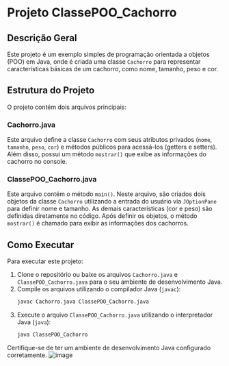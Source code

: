 # Projeto ClassePOO_Cachorro

## Descrição Geral

Este projeto é um exemplo simples de programação orientada a objetos (POO) em Java, onde é criada uma classe `Cachorro` para representar características básicas de um cachorro, como nome, tamanho, peso e cor.

## Estrutura do Projeto

O projeto contém dois arquivos principais:

### Cachorro.java

Este arquivo define a classe `Cachorro` com seus atributos privados (`nome`, `tamanho`, `peso`, `cor`) e métodos públicos para acessá-los (getters e setters). Além disso, possui um método `mostrar()` que exibe as informações do cachorro no console.

### ClassePOO_Cachorro.java

Este arquivo contém o método `main()`. Neste arquivo, são criados dois objetos da classe `Cachorro` utilizando a entrada do usuário via `JOptionPane` para definir nome e tamanho. As demais características (cor e peso) são definidas diretamente no código. Após definir os objetos, o método `mostrar()` é chamado para exibir as informações dos cachorros.

## Como Executar

Para executar este projeto:

1. Clone o repositório ou baixe os arquivos `Cachorro.java` e `ClassePOO_Cachorro.java` para o seu ambiente de desenvolvimento Java.
2. Compile os arquivos utilizando o compilador Java (`javac`):
   ```sh
   javac Cachorro.java ClassePOO_Cachorro.java
   ```
3. Execute o arquivo `ClassePOO_Cachorro.java` utilizando o interpretador Java (`java`):
   ```sh
   java ClassePOO_Cachorro
   ```

Certifique-se de ter um ambiente de desenvolvimento Java configurado corretamente.
![image](https://github.com/user-attachments/assets/d8d22991-57c9-4e41-9a78-72a0218a7afa)

